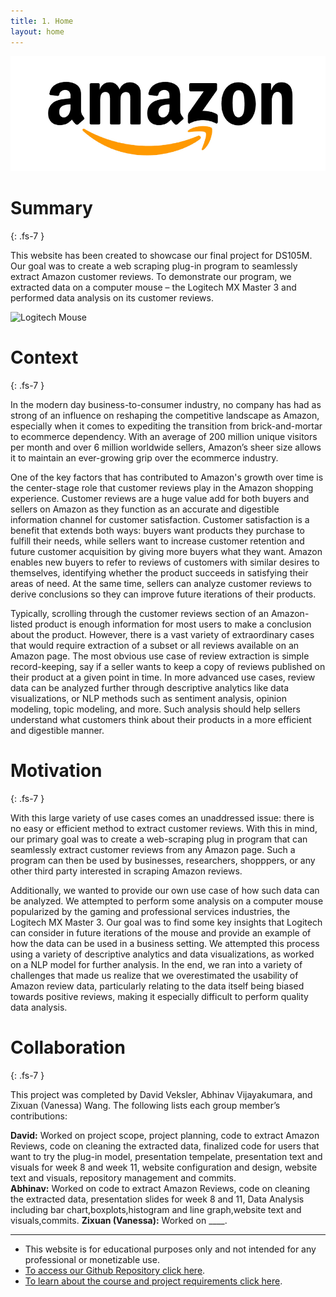```yaml
---
title: 1. Home
layout: home
---
```


![Amazon Logo](./img/amazon-website^2000^amazon-logo-900.png)

# **Summary**
{: .fs-7 }

This website has been created to showcase our final project for DS105M. Our goal was to create a web scraping plug-in program to seamlessly extract Amazon customer reviews. To demonstrate our program, we extracted data on a computer mouse – the Logitech MX Master 3 and performed data analysis on its customer reviews. 

![Logitech Mouse](.img/Logitech-MX-Master-3.jpg)

# **Context**
{: .fs-7 }

In the modern day business-to-consumer industry, no company has had as strong of an influence on reshaping the competitive landscape as Amazon, especially when it comes to expediting the transition from brick-and-mortar to ecommerce dependency. With an average of 200 million unique visitors per month and over 6 million worldwide sellers, Amazon’s sheer size allows it to maintain an ever-growing grip over the ecommerce industry. 

One of the key factors that has contributed to Amazon's growth over time is the center-stage role that customer reviews play in the Amazon shopping experience. Customer reviews are a huge value add for both buyers and sellers on Amazon as they function as an accurate and digestible information channel for customer satisfaction. Customer satisfaction is a benefit that extends both ways: buyers want products they purchase to fulfill their needs, while sellers want to increase customer retention and future customer acquisition by giving more buyers what they want. Amazon enables new buyers to refer to reviews of customers with similar desires to themselves, identifying whether the product succeeds in satisfying their areas of need. At the same time, sellers can analyze customer reviews to derive conclusions so they can improve future iterations of their products. 

Typically, scrolling through the customer reviews section of an Amazon-listed product is enough information for most users to make a conclusion about the product. However, there is a vast variety of extraordinary cases that would require extraction of a subset or all reviews available on an Amazon page. The most obvious use case of review extraction is simple record-keeping, say if a seller wants to keep a copy of reviews published on their product at a given point in time. In more advanced use cases, review data can be analyzed further through descriptive analytics like data visualizations, or NLP methods such as sentiment analysis, opinion modeling, topic modeling, and more. Such analysis should help sellers understand what customers think about their products in a more efficient and digestible manner. 

# **Motivation**
{: .fs-7 }

With this large variety of use cases comes an unaddressed issue: there is no easy or efficient method to extract customer reviews. With this in mind, our primary goal was to create a web-scraping plug in program that can seamlessly extract customer reviews from any Amazon page. Such a program can then be used by businesses, researchers, shopppers, or any other third party interested in scraping Amazon reviews.   

Additionally, we wanted to provide our own use case of how such data can be analyzed. We attempted to perform some analysis on a computer mouse popularized by the gaming and professional services industries, the Logitech MX Master 3. Our goal was to find some key insights that Logitech can consider in future iterations of the mouse and provide an example of how the data can be used in a business setting. We attempted this process using a variety of descriptive analytics and data visualizations, as worked on a NLP model for further analysis. In the end, we ran into a variety of challenges that made us realize that we overestimated the usability of Amazon review data, particularly relating to the data itself being biased towards positive reviews, making it especially difficult to perform quality data analysis. 

# **Collaboration**
{: .fs-7 }

This project was completed by David Veksler, Abhinav Vijayakumara, and Zixuan (Vanessa) Wang. The following lists each group member’s contributions:

**David:** Worked on project scope, project planning, code to extract Amazon Reviews, code on cleaning the extracted data, finalized code for users that want to try the plug-in model, presentation tempelate, presentation text and visuals for week 8 and week 11, website configuration and design, website text and visuals, repository management and commits.  
**Abhinav:** Worked on code to extract Amazon Reviews, code on cleaning the extracted data, presentation slides for week 8 and 11, Data Analysis including bar chart,boxplots,histogram and line graph,website text and visuals,commits. 
**Zixuan (Vanessa):** Worked on ____. 

----

- This website is for educational purposes only and not intended for any professional or monetizable use.
- [To access our Github Repository click here](https://github.com/dveksler02/dveksler02.github.io).
- [To learn about the course and project requirements click here](https://lse-dsi.github.io/lse-ds105-course-notes/).
